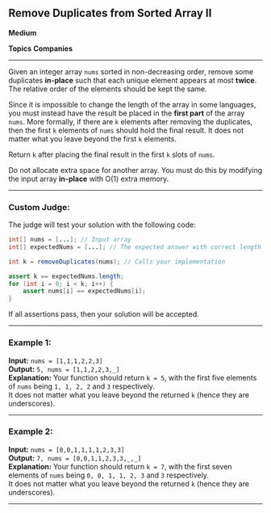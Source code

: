 ## Remove Duplicates from Sorted Array II

**Medium**

**Topics** **Companies**

---

Given an integer array `nums` sorted in non-decreasing order, remove some duplicates **in-place** such that each unique element appears at most **twice**. The relative order of the elements should be kept the same.

Since it is impossible to change the length of the array in some languages, you must instead have the result be placed in the **first part** of the array `nums`. More formally, if there are `k` elements after removing the duplicates, then the first `k` elements of `nums` should hold the final result. It does not matter what you leave beyond the first `k` elements.

Return `k` after placing the final result in the first `k` slots of `nums`.

Do not allocate extra space for another array. You must do this by modifying the input array **in-place** with O(1) extra memory.

---

### Custom Judge:

The judge will test your solution with the following code:

```java
int[] nums = [...]; // Input array
int[] expectedNums = [...]; // The expected answer with correct length

int k = removeDuplicates(nums); // Calls your implementation

assert k == expectedNums.length;
for (int i = 0; i < k; i++) {
    assert nums[i] == expectedNums[i];
}
```

If all assertions pass, then your solution will be accepted.

---

### Example 1:

**Input:** `nums = [1,1,1,2,2,3]`  
**Output:** `5, nums = [1,1,2,2,3,_]`  
**Explanation:** Your function should return `k = 5`, with the first five elements of `nums` being `1, 1, 2, 2` and `3` respectively.  
It does not matter what you leave beyond the returned `k` (hence they are underscores).

---

### Example 2:

**Input:** `nums = [0,0,1,1,1,1,2,3,3]`  
**Output:** `7, nums = [0,0,1,1,2,3,3,_,_]`  
**Explanation:** Your function should return `k = 7`, with the first seven elements of `nums` being `0, 0, 1, 1, 2, 3` and `3` respectively.  
It does not matter what you leave beyond the returned `k` (hence they are underscores).

---
